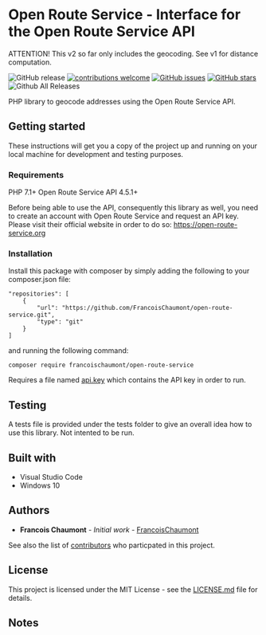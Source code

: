 # Open Route Service - Interface for the Open Route Service API

ATTENTION! This v2 so far only includes the geocoding. See v1 for distance computation.

![GitHub release](https://img.shields.io/github/release/FrancoisChaumont/open-route-service.svg)
[![contributions welcome](https://img.shields.io/badge/contributions-welcome-brightgreen.svg?style=flat)](https://github.com/FrancoisChaumont/open-route-service/issues)
[![GitHub issues](https://img.shields.io/github/issues/FrancoisChaumont/open-route-service.svg)](https://github.com/FrancoisChaumont/open-route-service/issues)
[![GitHub stars](https://img.shields.io/github/stars/FrancoisChaumont/open-route-service.svg)](https://github.com/FrancoisChaumont/open-route-service/stargazers)
![Github All Releases](https://img.shields.io/github/downloads/FrancoisChaumont/open-route-service/total.svg)

PHP library to geocode addresses using the Open Route Service API.

## Getting started
These instructions will get you a copy of the project up and running on your local machine for development and testing purposes.

### Requirements
PHP 7.1+
Open Route Service API 4.5.1+

Before being able to use the API, consequently this library as well, you need to create an account with Open Route Service and request an API key. Please visit their official website in order to do so: https://open-route-service.org

### Installation
Install this package with composer by simply adding the following to your composer.json file:  
```
"repositories": [
    {
        "url": "https://github.com/FrancoisChaumont/open-route-service.git",
        "type": "git"
    }
]
```
and running the following command:  
```
composer require francoischaumont/open-route-service
```

Requires a file named [api.key](api.key) which contains the API key in order to run.

## Testing
A tests file is provided under the tests folder to give an overall idea how to use this library.
Not intented to be run.

## Built with
* Visual Studio Code
* Windows 10

## Authors
* **Francois Chaumont** - *Initial work* - [FrancoisChaumont](https://github.com/FrancoisChaumont)

See also the list of [contributors](https://github.com/FrancoisChaumont/open-route-service/graphs/contributors) who particpated in this project.

## License
This project is licensed under the MIT License - see the [LICENSE.md](LICENSE.md) file for details.

## Notes

